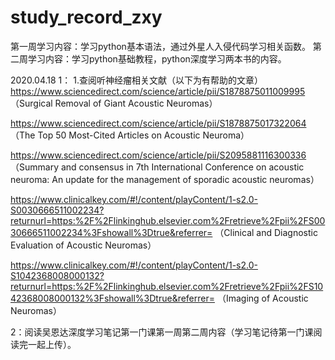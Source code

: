 # study_record_zxy
第一周学习内容：学习python基本语法，通过外星人入侵代码学习相关函数。
第二周学习内容：学习python基础教程，python深度学习两本书的内容。


2020.04.18 1：
1.查阅听神经瘤相关文献（以下为有帮助的文章）
https://www.sciencedirect.com/science/article/pii/S1878875011009995
（Surgical Removal of Giant Acoustic Neuromas）

https://www.sciencedirect.com/science/article/pii/S1878875017322064
（The Top 50 Most-Cited Articles on Acoustic Neuroma）

https://www.sciencedirect.com/science/article/pii/S2095881116300336
（Summary and consensus in 7th International Conference on acoustic neuroma: An update for the management of sporadic acoustic neuromas）

https://www.clinicalkey.com/#!/content/playContent/1-s2.0-S0030666511002234?returnurl=https:%2F%2Flinkinghub.elsevier.com%2Fretrieve%2Fpii%2FS0030666511002234%3Fshowall%3Dtrue&referrer=
（Clinical and Diagnostic Evaluation of Acoustic Neuromas）

https://www.clinicalkey.com/#!/content/playContent/1-s2.0-S1042368008000132?returnurl=https:%2F%2Flinkinghub.elsevier.com%2Fretrieve%2Fpii%2FS1042368008000132%3Fshowall%3Dtrue&referrer=
（Imaging of Acoustic Neuromas）

2：阅读吴恩达深度学习笔记第一门课第一周第二周内容（学习笔记待第一门课阅读完一起上传）。
